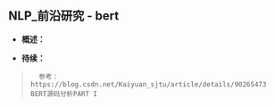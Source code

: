 ## NLP_前沿研究 - bert
- **概述：**
>
>
>
>
>
>
>
>
>
>
>
>
>
>
>
>
>
>
>
>
>
>
>
>
>
>
>
>

- **待续：**
>       参考：https://blog.csdn.net/Kaiyuan_sjtu/article/details/90265473  BERT源码分析PART I
>
>
>
>
>
>
>
>
>
>
>
>
>
>
>
>
